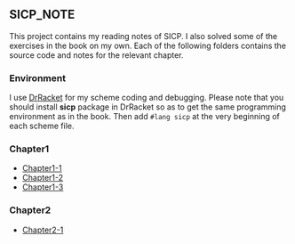 
## SICP_NOTE
This project contains my reading notes of SICP. I also solved some of the exercises in the book on my own.
Each of the following folders contains the source code and notes for the relevant chapter.
### Environment
I use [DrRacket](https://racket-lang.org/) for my scheme coding and debugging. Please note that you should install
**sicp** package in DrRacket so as to get the same programming environment as in the book. Then add `#lang sicp` at the
very beginning of each scheme file.
### Chapter1
* [Chapter1-1](https://github.com/deelsilcon/sicp_note/tree/master/ch1_1) 
* [Chapter1-2](https://github.com/deelsilcon/sicp_note/tree/master/ch1_2)
* [Chapter1-3](https://github.com/deelsilcon/sicp_note/tree/master/ch1_3)

### Chapter2

* [Chapter2-1](https://github.com/deelsilcon/sicp_note/tree/master/ch2_1)


